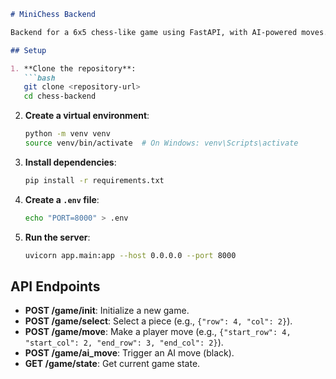 ```markdown
# MiniChess Backend

Backend for a 6x5 chess-like game using FastAPI, with AI-powered moves.

## Setup

1. **Clone the repository**:
   ```bash
   git clone <repository-url>
   cd chess-backend
   ```

2. **Create a virtual environment**:
   ```bash
   python -m venv venv
   source venv/bin/activate  # On Windows: venv\Scripts\activate
   ```

3. **Install dependencies**:
   ```bash
   pip install -r requirements.txt
   ```

4. **Create a `.env` file**:
   ```bash
   echo "PORT=8000" > .env
   ```

5. **Run the server**:
   ```bash
   uvicorn app.main:app --host 0.0.0.0 --port 8000
   ```

## API Endpoints

- **POST /game/init**: Initialize a new game.
- **POST /game/select**: Select a piece (e.g., `{"row": 4, "col": 2}`).
- **POST /game/move**: Make a player move (e.g., `{"start_row": 4, "start_col": 2, "end_row": 3, "end_col": 2}`).
- **POST /game/ai_move**: Trigger an AI move (black).
- **GET /game/state**: Get current game state.

